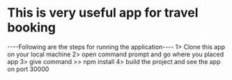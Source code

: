 # This is very useful app for travel booking
----Following are the steps for running the application----
1> Clone this app on your local machine
2> open command prompt and go where you placed app
3> give command  >> npm install
4> build the project and see the app on port 30000
